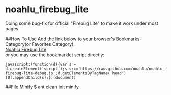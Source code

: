 noahlu_firebug_lite
===================

Doing some bug-fix for official "Firebug Lite" to make it work under most pages.


##How To Use
Add the link below to your browser's Bookmarks Category(or Favorites Category).   
<a href="javascript:(function(d){var s = d.createElement('script');s.src='https://raw.github.com/noahlu/noahlu_firebug_lite/master/src/noahlu-firebug-lite-debug.js';d.getElementsByTagName('head')[0].appendChild(s);})(document)">Noahlu Firebug Lite</a>   
or you may use the bookmarklet script directly:  

	javascript:(function(d){var s = d.createElement('script');s.src='https://raw.github.com/noahlu/noahlu_firebug_lite/master/src/noahlu-firebug-lite-debug.js';d.getElementsByTagName('head')[0].appendChild(s);})(document)

##File Minify
$ ant clean init minify